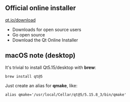Official online installer
-------------------------

[qt.io/download](https://www.qt.io/download)

* Downloads for open source users
* Go open source
* Download the Qt Online Installer



macOS note (desktop)
--------------------

It's trivial to install Qt5.15/desktop with **brew**:
```
brew install qt@5
```
Just create an alias for **qmake**, like:
```
alias qmake='/usr/local/Cellar/qt@5/5.15.8_3/bin/qmake'
```
